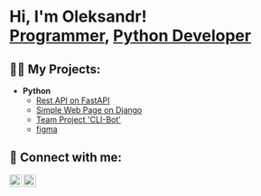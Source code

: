 <h1>Hi, I'm Oleksandr! <br/><a href="https://github.com/RotterPotter">Programmer</a>, <a href="https://www.linkedin.com/in/oleksandrON/">Python Developer</a>

<h2>👨‍💻 My Projects:</h2>

- <b>Python</b>
  - [Rest API on FastAPI](https://github.com/RotterPotter/contact_API)
  - [Simple Web Page on Django](https://github.com/RotterPotter/django_project)
  - [Team Project 'CLI-Bot'](https://github.com/VIDIK19/personal-assistant)
  - [figma](https://www.figma.com/design/kzwkgB04XbFxI86A5yFi7h/Untitled?node-id=1-2&t=Cp9FUiwI1j1ix9PF-1)

<h2> 🤳 Connect with me:</h2>

[<img align="left" alt="NazarevychOleksandr | LinkedIn" width="22px" src="https://cdn.jsdelivr.net/npm/simple-icons@v3/icons/linkedin.svg" />][linkedin]
[<img align="left" alt="NazarevychOleksandr | LinkedIn" width="22px" src="https://cdn.jsdelivr.net/npm/simple-icons@v3/icons/instagram.svg" />][instagram]


[instagram]: https://www.instagram.com/s_nazarevich/
[linkedin]: https://www.linkedin.com/in/oleksandrON/
